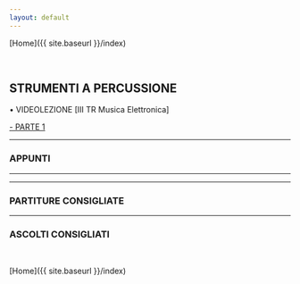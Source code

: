 ```yaml
---
layout: default
---
```


[Home]({{ site.baseurl }}/index)


<br>


## STRUMENTI A PERCUSSIONE



• VIDEOLEZIONE [III TR Musica Elettronica]

<a href="https://www.youtube.com/watch?v=W3Vnazft4Ro" target="_blank">- PARTE 1</a>

<!--
• VIDEOLEZIONE [III TR Musica Applicata] <a href="https://www.youtube.com/watch?v=3ZS0q8YuaxQ" target="_blank">Link</a>


• VIDEOLEZIONE [III TR Musica Applicata] <a href="https://www.youtube.com/watch?v=Xhmvat8WafI" target="_blank">Link</a>

-->

______

### APPUNTI
<!--

• Contenuti:

- Spiegazione, notazione ed analisi spettrografiche delle tecniche estese per Violino, Viola, Violoncello e Contrabbasso: Dispense - <a href=" " target="_blank">PDF coming asap</a>


<!--
- E. Kottick, K. Marshall, T. Hendrickson:  *L'Acustica del Clavicembalo*, Le Scienze n.272,1991
<a href="https://www.dropbox.com/s/eh3988xh948y7ic/1991_272_7.pdf?dl=0" target="_blank">PDF</a>


-->








______
______

### PARTITURE CONSIGLIATE


<!-- • xxx - *yyy* (da zzz, [1909])

• G. Grisey - *Anubis et Nout* per clarinetto contrabbasso ( [1985])
















<a href="https://www.dropbox.com/sh/7erofvcx96h5aao/AACVTihk4p8NpaWb47oi0Yv9a?dl=0" target="_blank">PARTITURE</a>
-->

______





### ASCOLTI CONSIGLIATI
<!--

• S. Bussotti- *La Passion Selon Sade* per ensemble [1965]

<iframe width="560" height="315" src="https://www.youtube.com/embed/NLjp_gYkg5U" title="YouTube video player" frameborder="0" allow="accelerometer; autoplay; clipboard-write; encrypted-media; gyroscope; picture-in-picture" allowfullscreen></iframe>



<br>

• G. F. Haas- *Limited Approximation* per sei pianoforti microtonali e grande orchestra [2010]


<iframe width="560" height="315" src="https://www.youtube.com/embed/BoqvGLdjUhE" title="YouTube video player" frameborder="0" allow="accelerometer; autoplay; clipboard-write; encrypted-media; gyroscope; picture-in-picture" allowfullscreen></iframe>

-->

<br>


[Home]({{ site.baseurl }}/index)

